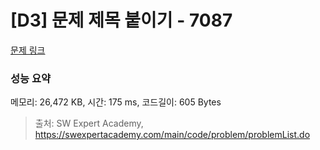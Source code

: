 # [D3] 문제 제목 붙이기 - 7087 

[문제 링크](https://swexpertacademy.com/main/code/problem/problemDetail.do?contestProbId=AWkIdD46A5EDFAXC) 

### 성능 요약

메모리: 26,472 KB, 시간: 175 ms, 코드길이: 605 Bytes



> 출처: SW Expert Academy, https://swexpertacademy.com/main/code/problem/problemList.do